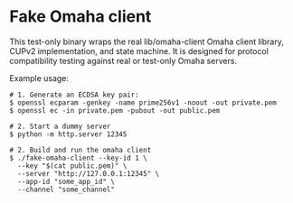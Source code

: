 # Fake Omaha client

This test-only binary wraps the real lib/omaha-client Omaha client library,
CUPv2 implementation, and state machine. It is designed for protocol
compatibility testing against real or test-only Omaha servers.

Example usage:

```
# 1. Generate an ECDSA key pair:
$ openssl ecparam -genkey -name prime256v1 -noout -out private.pem
$ openssl ec -in private.pem -pubout -out public.pem

# 2. Start a dummy server
$ python -m http.server 12345

# 2. Build and run the omaha client
$ ./fake-omaha-client --key-id 1 \
  --key "$(cat public.pem)" \
  --server "http://127.0.0.1:12345" \
  --app-id "some_app_id" \
  --channel "some_channel"
```